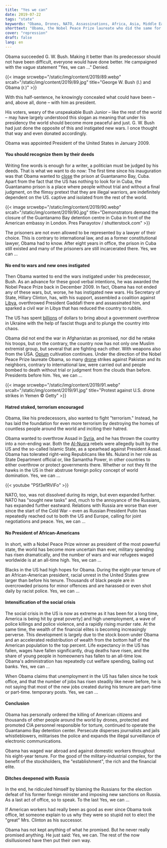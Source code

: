 ```yaml
---
title: "Yes we can"
date: 2019-07-22
tags: "state"
keywords: "Obama, Drones, NATO, Assassinations, Africa, Asia, Middle East, Bush Jr., USA, Racism, Guantanamo Bay, Cuba, International Law, Ukraine, Libya, Gaddafi, Clinton"
shorttext: "Obama, the Nobel Peace Prize laureate who did the same for the price and plunged the world further into the chaos of Western fascism."
cover: "repression"
draft: false
lang: en
---
```


Obama succeeded G. W. Bush. Making it better than its predecessor should not have been difficult, everyone would have done better. He campaigned with the vague statement "Yes, we can ..." Denied.

{{< image srcwebp="/static/img/content/2019/89.webp" srcalt="/static/img/content/2019/89.jpg" title="George W. Bush (l.) and Obama (r.)" >}}

With this half-sentence, he knowingly concealed what could have been – and, above all, done – with him as president.

His voters, weary of the unspeakable Bush Junior – like the rest of the world – may have largely understood this slogan as meaning that under his presidency the world should become more peaceful and just. G. W. Bush had just done the opposite of this and instigated new wars. I once thought that way and even donated accordingly. 

Obama was appointed President of the United States in January 2009.

#### You should recognize them by their deeds

Writing fine words is enough for a writer, a politician must be judged by his deeds. That is what we want to do now:
The first time since his inauguration was that Obama wanted to [close](https://www.independent.co.uk/news/world/americas/guantanamo-bay-closing-why-has-obama-failed-a7194241.html "Guantanamo Bay: Why has Obama failed on his promise to close controversial detention camp?") the prison at Guantanamo Bay, Cuba. Apart from the fact that the US has nothing to look for in Cuba, the Guantanamo prison is a place where people without trial and without a final judgment, on the flimsy pretext that they are illegal warriors, are indefinitely dependent on the US. captive and isolated from the rest of the world.

{{< image srcwebp="/static/img/content/2019/90.webp" srcalt="/static/img/content/2019/90.jpg" title="Demonstrators demand the closure of the Guantanamo Bay detention centre in Cuba in front of the American embassy in London. Pres Panayotov / shutterstock.com" >}}

The prisoners are not even allowed to be represented by a lawyer of their choice. This is contrary to international law, and as a former constitutional lawyer, Obama had to know. After eight years in office, the prison in Cuba still existed and many of the prisoners are still incarcerated there. Yes, we can ...

#### No end to wars and new ones instigated

Then Obama wanted to end the wars instigated under his predecessor, Bush. As an advance for these good verbal intentions, he was awarded the Nobel Peace Prize back in December 2009. In fact, Obama has not ended any of these wars, but, worse, he has instigated new wars. His Secretary of State, Hillary Clinton, has, with his support, assembled a coalition against [Libya](https://www.foreignpolicyjournal.com/2016/10/24/hillarys-war-crime/ "Hillary’s War Crime"), overthrowed President Gaddafi there and assassinated him, and sparked a civil war in Libya that has reduced the country to rubble.

The US has spent [billions](https://www.telegraph.co.uk/news/worldnews/europe/ukraine/10796835/Ukraine-billions-sought-by-US-and-UK.html "Ukraine billions sought by US and UK") of dollars to bring about a government overthrow in Ukraine with the help of fascist thugs and to plunge the country into chaos.

Obama did not end the war in Afghanistan as promised, nor did he retake his troops, but on the contrary, the country now has not only one Muslim extremist group, but several that are fighting each other. With weapons also from the USA. [Opium](https://www.voanews.com/east-asia-pacific/afghan-opium-production-reaches-record-high "Afghan Opium Production Reaches Record High") cultivation continues. Under the direction of the Nobel Peace Prize laureate Obama, so many [drone](https://www.thebureauinvestigates.com/stories/2017-01-17/obamas-covert-drone-war-in-numbers-ten-times-more-strikes-than-bush "Obama’s covert drone war in numbers: ten times more strikes than Bush") strikes against Pakistan and its neighbors, contrary to international law, were carried out and people bombed to death without trial or judgment from the clouds than before. Presidents before him. Yes, we can ...

{{< image srcwebp="/static/img/content/2019/91.webp" srcalt="/static/img/content/2019/91.jpg" title="Protest against U.S. drone strikes in Yemen © Getty" >}}

#### Hatred stoked, terrorism encouraged

Obama, like his predecessors, also wanted to fight "terrorism." Instead, he has laid the foundation for even more terrorism by destroying the homes of countless people around the world and inciting their hatred.

Obama wanted to overthrow Assad in [Syria](https://www.usip.org/publications/2019/07/syria-timeline-uprising-against-assad "Syria Timeline: Since the Uprising Against Assad"), and he has thrown the country into a non-ending war. Both the [Al-Nusra](https://www.reuters.com/article/us-mideast-crisis-usa-equipment/u-s-trained-syrian-rebels-gave-equipment-to-nusra-u-s-military-idUSKCN0RP2HO20150926 "U.S.-trained Syrian rebels gave equipment to Nusra: U.S. military") rebels were allegedly built by the US and the so-called Islamic State, as a spearhead against President Assad. Obama has tolerated right-wing Republicans like Ms. Nuland in her role as State Department official or, like Samantha Power, in other countries to either overthrow or protect governments there. Whether or not they fit the hawks in the US in their abstruse foreign policy concept of world domination. Yes, we can ...

{{< youtube "PSf3efRVIFo" >}}

NATO, too, was not dissolved during its reign, but even expanded further. NATO has "sought new tasks" and, much to the annoyance of the Russians, has expanded further eastward. Relations with Russia are worse than ever since the start of the Cold War – even as Russian President Putin has repeatedly reached out to both the US and Europe, calling for joint negotiations and peace. Yes, we can ...

#### No President of African-Americans

In short, with a Nobel Peace Prize winner as president of the most powerful state, the world has become more uncertain than ever, military spending has risen dramatically, and the number of wars and war refugees waged worldwide is at an all-time high. Yes, we can ...

Blacks in the US had high hopes for Obama. During the eight-year tenure of an African-American president, racial unrest in the United States grew larger than before his tenure. Thousands of black people are in overcrowded prisons for minor offences and are harassed or even shot daily by racist police. Yes, we can ...

#### Intensification of the social crisis

The social crisis in the US is now as extreme as it has been for a long time, America is being hit by great poverty] and high unemployment, a wave of police killings and police violence, and a rapidly rising murder rate. At the same time, the wealth of the financial elites is becoming increasingly perverse. This development is largely due to the stock boom under Obama and an accelerated redistribution of wealth from the bottom half of the American population to the top percent. Life expectancy in the US has fallen, wages have fallen significantly, drug deaths have risen, and the share of young people in homeowners has fallen to an all-time low. Obama's administration has repeatedly cut welfare spending, bailing out banks. Yes, we can ...

When Obama claims that unemployment in the US has fallen since he took office, and that the number of jobs has risen steadily like never before, he is not saying that most of the new jobs created during his tenure are part-time or part-time. temporary posts. Yes, we can ...

#### Conclusion

Obama has personally ordered the killing of American citizens and thousands of other people around the world by drones, protected and promoted CIA personnel responsible for torture, continued to operate the Guantanamo Bay detention center. Persecute disperses journalists and jails whistleblowers, militarises the police and expands the illegal surveillance of electronic communications.

Obama has waged war abroad and against domestic workers throughout his eight-year tenure. For the good of the military-industrial complex, for the benefit of the stockholders, the "establishment", the rich and the financial elite.

#### Ditches deepened with Russia

In the end, he ridiculed himself by blaming the Russians for the election defeat of his former foreign minister and imposing new sanctions on Russia. As a last act of office, so to speak. To the last Yes, we can ...

If American workers had really been as good as ever since Obama took office, let someone explain to us why they were so stupid not to elect the "great" Mrs. Clinton as his successor.

Obama has not kept anything of what he promised. But he never really promised anything. He just said: Yes, we can. The rest of the now disillusioned have then put their own way.
